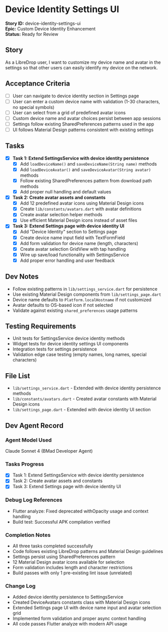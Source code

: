 # Device Identity Settings UI

**Story ID:** device-identity-settings-ui  
**Epic:** Custom Device Identity Enhancement  
**Status:** Ready for Review

## Story
As a LibreDrop user, I want to customize my device name and avatar in the settings so that other users can easily identify my device on the network.

## Acceptance Criteria
- [ ] User can navigate to device identity section in Settings page
- [ ] User can enter a custom device name with validation (1-30 characters, no special symbols)
- [ ] User can select from a grid of predefined avatar icons
- [ ] Custom device name and avatar choices persist between app sessions
- [ ] Settings follow existing SharedPreferences patterns used in the app
- [ ] UI follows Material Design patterns consistent with existing settings

## Tasks
- [x] **Task 1: Extend SettingsService with device identity persistence**
  - [x] Add `loadDeviceName()` and `saveDeviceName(String name)` methods
  - [x] Add `loadDeviceAvatar()` and `saveDeviceAvatar(String avatar)` methods
  - [x] Follow existing SharedPreferences pattern from download path methods
  - [x] Add proper null handling and default values
  
- [x] **Task 2: Create avatar assets and constants**
  - [x] Add 12 predefined avatar icons using Material Design icons
  - [x] Create `lib/constants/avatars.dart` with avatar definitions
  - [x] Create avatar selection helper methods
  - [x] Use efficient Material Design icons instead of asset files
  
- [x] **Task 3: Extend Settings page with device identity UI**
  - [x] Add "Device Identity" section to Settings page
  - [x] Create device name input field with TextFormField
  - [x] Add form validation for device name (length, characters)
  - [x] Create avatar selection GridView with tap handling
  - [x] Wire up save/load functionality with SettingsService
  - [x] Add proper error handling and user feedback

## Dev Notes
- Follow existing patterns in `lib/settings_service.dart` for persistence
- Use existing Material Design components from `lib/settings_page.dart`
- Device name defaults to `Platform.localHostname` if not customized
- Avatar defaults to OS-based icon if not selected
- Validate against existing `shared_preferences` usage patterns

## Testing Requirements
- Unit tests for SettingsService device identity methods
- Widget tests for device identity settings UI components
- Integration tests for settings persistence
- Validation edge case testing (empty names, long names, special characters)

## File List
- `lib/settings_service.dart` - Extended with device identity persistence methods
- `lib/constants/avatars.dart` - Created avatar constants with Material Design icons
- `lib/settings_page.dart` - Extended with device identity UI section

## Dev Agent Record

### Agent Model Used
Claude Sonnet 4 (BMad Developer Agent)

### Tasks Progress
- [x] Task 1: Extend SettingsService with device identity persistence
- [x] Task 2: Create avatar assets and constants  
- [x] Task 3: Extend Settings page with device identity UI

### Debug Log References
- Flutter analyze: Fixed deprecated withOpacity usage and context handling
- Build test: Successful APK compilation verified

### Completion Notes
- All three tasks completed successfully
- Code follows existing LibreDrop patterns and Material Design guidelines
- Settings persist using SharedPreferences pattern
- 12 Material Design avatar icons available for selection
- Form validation includes length and character restrictions
- Build passes with only 1 pre-existing lint issue (unrelated)

### Change Log
- Added device identity persistence to SettingsService
- Created DeviceAvatars constants class with Material Design icons
- Extended Settings page UI with device name input and avatar selection grid
- Implemented form validation and proper async context handling
- All code passes Flutter analyze with modern API usage
